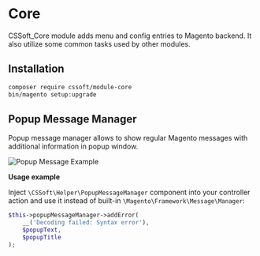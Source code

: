 # Core

CSSoft_Core module adds menu and config entries to Magento backend. It also
utilize some common tasks used by other modules.

## Installation

```bash
composer require cssoft/module-core
bin/magento setup:upgrade
```

## Popup Message Manager

Popup message manager allows to show regular Magento messages with additional
information in popup window.

![Popup Message Example](/resources/docs/images/popup_message_example.gif)

**Usage example**

Inject `\CSSoft\Helper\PopupMessageManager` component into your controller
action and use it instead of built-in `\Magento\Framework\Message\Manager`:

```php
$this->popupMessageManager->addError(
    __('Decoding failed: Syntax error'),
    $popupText,
    $popupTitle
);
```
